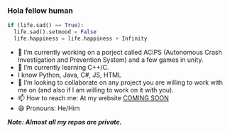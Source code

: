 ### Hola fellow human 
```python
if (life.sad() == True):
  life.sad().setmood = False
  life.happiness = life.happiness + Infinity
```


- 🔭 I’m currently working on a porject called ACIPS (Autonomous Crash Investigation and Prevention System) and a few games in unity.
- 🌱 I’m currently learning C++/C.
- I know Python, Java, C#, JS, HTML 
- 👯 I’m looking to collaborate on any project you are willing to work with me on (and also if I am willing to work on it with you).
- 📫 How to reach me: At my website [COMING SOON](https://cooming-soon.netlify.app/)
- 😄 Pronouns: He/Him

***Note: Almost all my repos are private.***
<!--
**Aroson1/Aroson1** is a ✨ _special_ ✨ repository because its `README.md` (this file) appears on your GitHub profile.


-->
